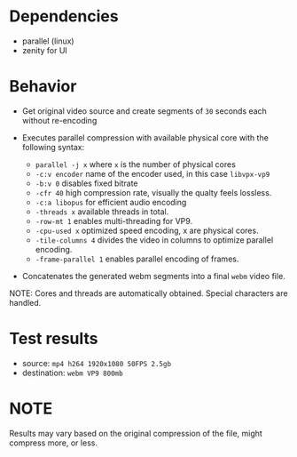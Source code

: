 # Dependencies
- parallel (linux)
- zenity for UI

# Behavior

- Get original video source and create segments of `30` seconds each without re-encoding
  
- Executes parallel compression with available physical core with the following syntax:
  - `parallel -j x`     where `x` is the number of physical cores
  - `-c:v encoder`      name of the encoder used, in this case `libvpx-vp9`
  - `-b:v 0`            disables fixed bitrate
  - `-cfr 40`           high compression rate, visually the qualty feels lossless.
  - `-c:a libopus`      for efficient audio encoding
  - `-threads x`        available threads in total.
  - `-row-mt 1`         enables multi-threading for VP9.
  - `-cpu-used x`       optimized speed encoding, x are physical cores.
  - `-tile-columns 4`   divides the video in columns to optimize parallel encoding.
  - `-frame-parallel 1` enables parallel encoding of frames.
  
- Concatenates the generated webm segments into a final `webm` video file.

NOTE: Cores and threads are automatically obtained. Special characters are handled.

# Test results

- source: `mp4 h264 1920x1080 50FPS 2.5gb`
- destination: `webm VP9 800mb`

# NOTE
Results may vary based on the original compression of the file, might compress more, or less.
